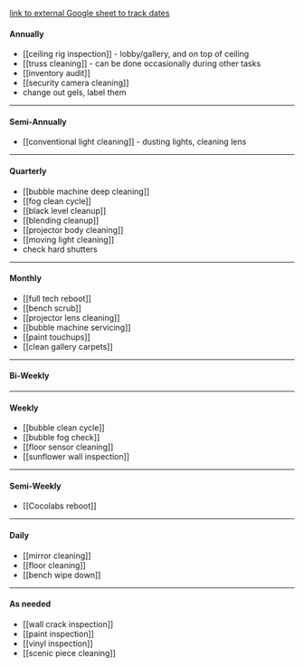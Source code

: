 [link to external Google sheet to track dates](https://docs.google.com/spreadsheets/d/1fltfDdZCXb6UVVmey-i2X4R3m_FBNzqdIk5zP8vamKw/edit#gid=0)
#### Annually
- [[ceiling rig inspection]] - lobby/gallery, and on top of ceiling
- [[truss cleaning]] - can be done occasionally during other tasks
- [[inventory audit]]
- [[security camera cleaning]]
- change out gels, label them
---
#### Semi-Annually
- [[conventional light cleaning]] - dusting lights, cleaning lens
---
#### Quarterly
- [[bubble machine deep cleaning]]
- [[fog clean cycle]]
- [[black level cleanup]]
- [[blending cleanup]]
- [[projector body cleaning]]
- [[moving light cleaning]]
- check hard shutters
---
#### Monthly
- [[full tech reboot]]
- [[bench scrub]]
- [[projector lens cleaning]]
- [[bubble machine servicing]]
- [[paint touchups]]
- [[clean gallery carpets]]
---
#### Bi-Weekly
---
#### Weekly
- [[bubble clean cycle]]
- [[bubble fog check]]
- [[floor sensor cleaning]]
- [[sunflower wall inspection]]
---
#### Semi-Weekly
- [[Cocolabs reboot]]
---
#### Daily
- [[mirror cleaning]]
- [[floor cleaning]]
- [[bench wipe down]]
---
#### As needed
- [[wall crack inspection]]
- [[paint inspection]]
- [[vinyl inspection]]
- [[scenic piece cleaning]]